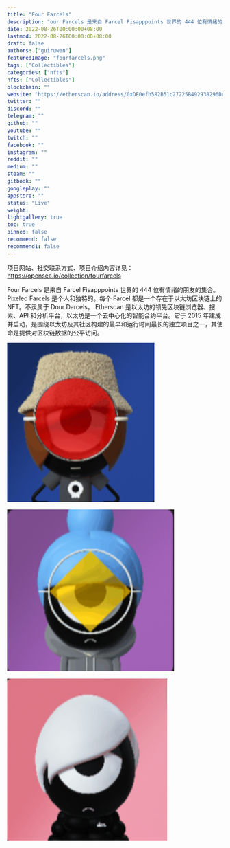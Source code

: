 ```yaml
---
title: "Four Farcels"
description: "our Farcels 是来自 Farcel Fisapppoints 世界的 444 位有情绪的朋友的集合。"
date: 2022-08-26T00:00:00+08:00
lastmod: 2022-08-26T00:00:00+08:00
draft: false
authors: ["guiruwen"]
featuredImage: "fourfarcels.png"
tags: ["Collectibles"]
categories: ["nfts"]
nfts: ["Collectibles"]
blockchain: ""
website: "https://etherscan.io/address/0xDE0efb582B51c27225B492938296De64D00B79d9"
twitter: ""
discord: ""
telegram: ""
github: ""
youtube: ""
twitch: ""
facebook: ""
instagram: ""
reddit: ""
medium: ""
steam: ""
gitbook: ""
googleplay: ""
appstore: ""
status: "Live"
weight: 
lightgallery: true
toc: true
pinned: false
recommend: false
recommend1: false
---
```

项目网站、社交联系方式、项目介绍内容详见：https://opensea.io/collection/fourfarcels

Four Farcels 是来自 Farcel Fisapppoints 世界的 444 位有情绪的朋友的集合。Pixeled Farcels 是个人和独特的。每个 Farcel 都是一个存在于以太坊区块链上的 NFT。不隶属于 Dour Darcels。  Etherscan 是以太坊的领先区块链浏览器、搜索、API 和分析平台，以太坊是一个去中心化的智能合约平台。它于 2015 年建成并启动，是围绕以太坊及其社区构建的最早和运行时间最长的独立项目之一，其使命是提供对区块链数据的公平访问。

![nft](01.png)

![nft](02.png)

![nft](03.png)